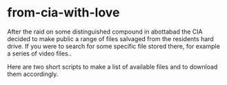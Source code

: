 # from-cia-with-love
After the raid on some distinguished compound in abottabad the CIA decided to make public a range of files salvaged from the residents hard drive.
If you were to search for some specific file stored there, for example a series of video files.. 

Here are two short scripts to make a list of available files and to download them accordingly.
